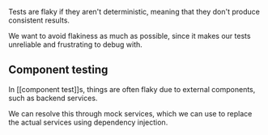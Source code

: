 Tests are flaky if they aren't deterministic, meaning that they don't produce consistent results.

We want to avoid flakiness as much as possible, since it makes our tests unreliable and frustrating to debug with.

## Component testing
In [[component test]]s, things are often flaky due to external components, such as backend services.

We can resolve this through mock services, which we can use to replace the actual services using dependency injection.